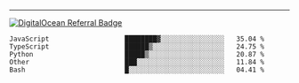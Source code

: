 ---
[![DigitalOcean Referral Badge](https://web-platforms.sfo2.digitaloceanspaces.com/WWW/Badge%203.svg)](https://www.digitalocean.com/?refcode=37fa54d82492&utm_campaign=Referral_Invite&utm_medium=Referral_Program&utm_source=badge)

<!--START_SECTION:waka-->

```text
JavaScript                   ████████▓░░░░░░░░░░░░░░░░   35.04 %
TypeScript                   ██████▒░░░░░░░░░░░░░░░░░░   24.75 %
Python                       █████▒░░░░░░░░░░░░░░░░░░░   20.87 %
Other                        ███░░░░░░░░░░░░░░░░░░░░░░   11.84 %
Bash                         █░░░░░░░░░░░░░░░░░░░░░░░░   04.41 %
```

<!--END_SECTION:waka-->


[linkedin]: https://www.linkedin.com/in/mohamed-elh/

